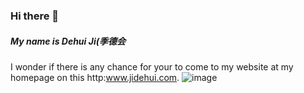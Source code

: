 ### Hi there 👋
##### My name is Dehui Ji(季德会
I wonder if there is any chance for your to come to my website at my homepage on this http:www.jidehui.com.
![image](https://mat1.gtimg.com/pingjs/ext2020/qqindex2018/dist/img/qq_logo_2x.png)

<!--
**jidehui/jidehui** is a ✨ _special_ ✨ repository because its `README.md` (this file) appears on your GitHub profile.


Here are some ideas to get you started:

- 🔭 I’m currently working on ...
- 🌱 I’m currently learning ...
- 👯 I’m looking to collaborate on ...
- 🤔 I’m looking for help with ...
- 💬 Ask me about ...
- 📫 How to reach me: ...
- 😄 Pronouns: ...
- ⚡ Fun fact: ...
-->

